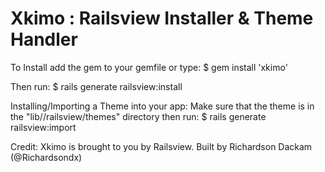 Xkimo : Railsview Installer & Theme Handler
==========================================

To Install add the gem to your gemfile or type:
		$ gem install 'xkimo'

Then run:
		$ rails generate railsview:install

Installing/Importing a Theme into your app:
Make sure that the theme is in the "lib//railsview/themes" directory then run:
		$ rails generate railsview:import


Credit:
Xkimo is brought to you by Railsview. Built by Richardson Dackam (@Richardsondx)

